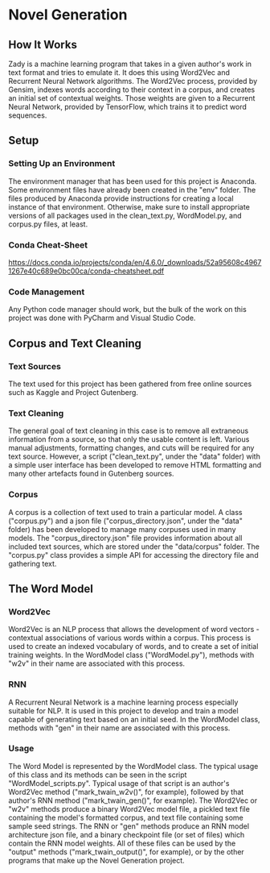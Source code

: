 # Novel Generation

## How It Works
Zady is a machine learning program that takes in a given author's work in text format and tries to emulate it. It does this using Word2Vec and Recurrent Neural Network algorithms. The Word2Vec process, provided by Gensim, indexes words according to their context in a corpus, and creates an initial set of contextual weights. Those weights are given to a Recurrent Neural Network, provided by TensorFlow, which trains it to predict word sequences.

## Setup

### Setting Up an Environment
The environment manager that has been used for this project is Anaconda. Some environment files have already been created in the "env" folder. The files produced by Anaconda provide instructions for creating a local instance of that environment. Otherwise, make sure to install appropriate versions of all packages used in the clean_text.py, WordModel.py, and corpus.py files, at least.

### Conda Cheat-Sheet
https://docs.conda.io/projects/conda/en/4.6.0/_downloads/52a95608c49671267e40c689e0bc00ca/conda-cheatsheet.pdf

### Code Management
Any Python code manager should work, but the bulk of the work on this project was done with PyCharm and Visual Studio Code.

## Corpus and Text Cleaning

### Text Sources
The text used for this project has been gathered from free online sources such as Kaggle and Project Gutenberg.

### Text Cleaning
The general goal of text cleaning in this case is to remove all extraneous information from a source, so that only the usable content is left. Various manual adjustments, formatting changes, and cuts will be required for any text source. However, a script ("clean_text.py", under the "data" folder) with a simple user interface has been developed to remove HTML formatting and many other artefacts found in Gutenberg sources.

### Corpus
A corpus is a collection of text used to train a particular model. A class ("corpus.py") and a json file ("corpus_directory.json", under the "data" folder) has been developed to manage many corpuses used in many models. The "corpus_directory.json" file provides information about all included text sources, which are stored under the "data/corpus" folder. The "corpus.py" class provides a simple API for accessing the directory file and gathering text.

## The Word Model

### Word2Vec
Word2Vec is an NLP process that allows the development of word vectors - contextual associations of various words within a corpus. This process is used to create an indexed vocabulary of words, and to create a set of initial training weights. In the WordModel class ("WordModel.py"), methods with "w2v" in their name are associated with this process.

### RNN
A Recurrent Neural Network is a machine learning process especially suitable for NLP. It is used in this project to develop and train a model capable of generating text based on an initial seed. In the WordModel class, methods with "gen" in their name are associated with this process.

### Usage
The Word Model is represented by the WordModel class. The typical usage of this class and its methods can be seen in the script "WordModel_scripts.py". Typical usage of that script is an author's Word2Vec method ("mark_twain_w2v()", for example), followed by that author's RNN method ("mark_twain_gen()", for example). The Word2Vec or "w2v" methods produce a binary Word2Vec model file, a pickled text file containing the model's formatted corpus, and text file containing some sample seed strings. The RNN or "gen" methods produce an RNN model architecture json file, and a binary checkpoint file (or set of files) which contain the RNN model weights. All of these files can be used by the "output" methods ("mark_twain_output()", for example), or by the other programs that make up the Novel Generation project.
